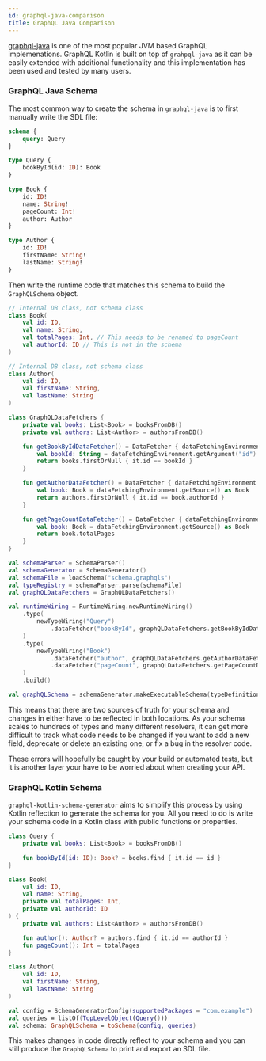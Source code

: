 ```yaml
---
id: graphql-java-comparison
title: GraphQL Java Comparison
---
```


[graphql-java](https://graphql-java.com/) is one of the most popular JVM based GraphQL implemenations. GraphQL Kotlin is
built on top of `grahpql-java` as it can be easily extended with additional functionality and this implementation
has been used and tested by many users.

### GraphQL Java Schema

The most common way to create the schema in `graphql-java` is to first manually write the SDL file:

```graphql
schema {
    query: Query
}

type Query {
    bookById(id: ID): Book
}

type Book {
    id: ID!
    name: String!
    pageCount: Int!
    author: Author
}

type Author {
    id: ID!
    firstName: String!
    lastName: String!
}
```

Then write the runtime code that matches this schema to build the `GraphQLSchema` object.

```kotlin
// Internal DB class, not schema class
class Book(
    val id: ID,
    val name: String,
    val totalPages: Int, // This needs to be renamed to pageCount
    val authorId: ID // This is not in the schema
)

// Internal DB class, not schema class
class Author(
    val id: ID,
    val firstName: String,
    val lastName: String
)

class GraphQLDataFetchers {
    private val books: List<Book> = booksFromDB()
    private val authors: List<Author> = authorsFromDB()

    fun getBookByIdDataFetcher() = DataFetcher { dataFetchingEnvironment ->
        val bookId: String = dataFetchingEnvironment.getArgument("id")
        return books.firstOrNull { it.id == bookId }
    }

    fun getAuthorDataFetcher() = DataFetcher { dataFetchingEnvironment ->
        val book: Book = dataFetchingEnvironment.getSource() as Book
        return authors.firstOrNull { it.id == book.authorId }
    }

    fun getPageCountDataFetcher() = DataFetcher { dataFetchingEnvironment ->
        val book: Book = dataFetchingEnvironment.getSource() as Book
        return book.totalPages
    }
}

val schemaParser = SchemaParser()
val schemaGenerator = SchemaGenerator()
val schemaFile = loadSchema("schema.graphqls")
val typeRegistry = schemaParser.parse(schemaFile)
val graphQLDataFetchers = GraphQLDataFetchers()

val runtimeWiring = RuntimeWiring.newRuntimeWiring()
    .type(
        newTypeWiring("Query")
            .dataFetcher("bookById", graphQLDataFetchers.getBookByIdDataFetcher())
    )
    .type(
        newTypeWiring("Book")
            .dataFetcher("author", graphQLDataFetchers.getAuthorDataFetcher())
            .dataFetcher("pageCount", graphQLDataFetchers.getPageCountDataFetcher())
    )
    .build()

val graphQLSchema = schemaGenerator.makeExecutableSchema(typeDefinitionRegistry, runtimeWiring)
```

This means that there are two sources of truth for your schema and changes in either have to be reflected in both locations.
As your schema scales to hundreds of types and many different resolvers, it can get more difficult to track what code needs to be changed if you want to add a new field,
deprecate or delete an existing one, or fix a bug in the resolver code.

These errors will hopefully be caught by your build or automated tests, but it is another layer your have to be worried about when creating your API.

### GraphQL Kotlin Schema

`graphql-kotlin-schema-generator` aims to simplify this process by using Kotlin reflection to generate the schema for you.
All you need to do is write your schema code in a Kotlin class with public functions or properties.

```kotlin
class Query {
    private val books: List<Book> = booksFromDB()

    fun bookById(id: ID): Book? = books.find { it.id == id }
}

class Book(
    val id: ID,
    val name: String,
    private val totalPages: Int,
    private val authorId: ID
) {
    private val authors: List<Author> = authorsFromDB()

    fun author(): Author? = authors.find { it.id == authorId }
    fun pageCount(): Int = totalPages
}

class Author(
    val id: ID,
    val firstName: String,
    val lastName: String
)

val config = SchemaGeneratorConfig(supportedPackages = "com.example")
val queries = listOf(TopLevelObject(Query()))
val schema: GraphQLSchema = toSchema(config, queries)
```

This makes changes in code directly reflect to your schema and you can still produce the `GraphQLSchema` to print and export an SDL file.
